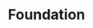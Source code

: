 ---
layout: redirect.njk
hideInSitemap: true
tags: level1
key: foundation_en
title: Foundation
alternativetitle: The SBB design fundamentals.
redirect: /en/foundation/assets/icons/
parent: en
order: 2
---